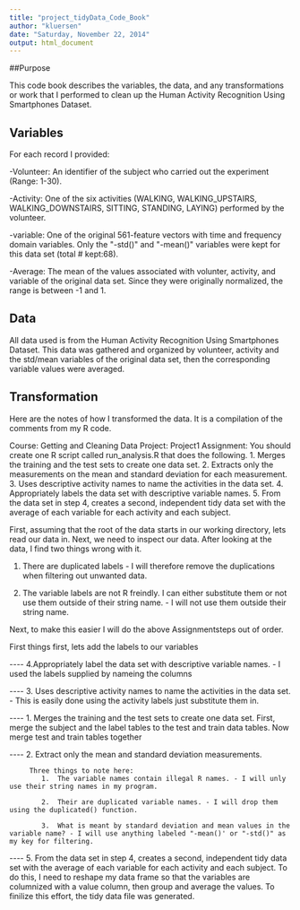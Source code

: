 ```yaml
---
title: "project_tidyData_Code_Book"
author: "kluersen"
date: "Saturday, November 22, 2014"
output: html_document
---
```


##Purpose

This code book describes the variables, the data, and any transformations or work that I performed to clean up the Human Activity Recognition Using Smartphones Dataset.

## Variables

For each record I provided:

-Volunteer: An identifier of the subject who carried out the experiment (Range: 1-30).

-Activity:  One of the six activities (WALKING, WALKING_UPSTAIRS, WALKING_DOWNSTAIRS, SITTING, STANDING, LAYING) performed by the volunteer.

-variable: One of the original 561-feature vectors with time and frequency domain variables. Only the "-std()" and "-mean()" variables were kept for this data set (total # kept:68).

-Average: The mean of the values associated with volunter, activity, and variable of the original data set. Since they were originally normalized, the range is between -1 and 1.

## Data

All data used is from the Human Activity Recognition Using Smartphones Dataset.  This data was gathered and organized by volunteer, activity and the std/mean variables of the original data set, then the corresponding variable values were averaged.

## Transformation

Here are the notes of how I transformed the data.  It is a compilation of the comments from my R code.

 Course: Getting and Cleaning Data
 Project: Project1
 Assignment:
             You should create one R script called run_analysis.R that does the following. 
               1.  Merges the training and the test sets to create one data set.
               2.  Extracts only the measurements on the mean and standard deviation for 
                   each measurement. 
               3.  Uses descriptive activity names to name the activities in the data set.
               4.  Appropriately labels the data set with descriptive variable names. 
               5.  From the data set in step 4, creates a second, independent tidy data set 
                   with the average of each variable for each activity and each subject.

First, assuming that the root of the data starts in our working directory, lets read our data in.
Next, we need to inspect our data. After looking at the data, I find two things wrong with it.

1. There are duplicated labels - I will therefore remove the duplications when filtering out unwanted data.

2. The variable labels are not R freindly.  I can either substitute them or not use them outside of their string name. - I will not use them outside their string name.

Next, to make this easier I will do the above Assignmentsteps out of order.

First things first, lets add the labels to our variables

---- 4.Appropriately label the data set with descriptive variable names. - I used the labels supplied by nameing the columns

---- 3.  Uses descriptive activity names to name the activities in the data set. - This is easily done using the activity labels just substitute them in.

---- 1. Merges the training and the test sets to create one data set. First, merge the subject and the label tables to the test and train data tables. Now merge test and train tables together

---- 2.  Extract only the mean and standard deviation measurements. 

         Three things to note here:
            1.  The variable names contain illegal R names. - I will unly use their string names in my program.

            2.  Their are duplicated variable names. - I will drop them using the duplicated() function.

            3.  What is meant by standard deviation and mean values in the variable name? - I will use anything labeled "-mean()' or "-std()" as my key for filtering.

---- 5.  From the data set in step 4, creates a second, independent tidy data set with the average of each variable for each activity and each subject. To do this, I need to reshape my data frame so that the variables are columnized with a value column, then group and average the values. To finilize this effort, the tidy data file was generated.






